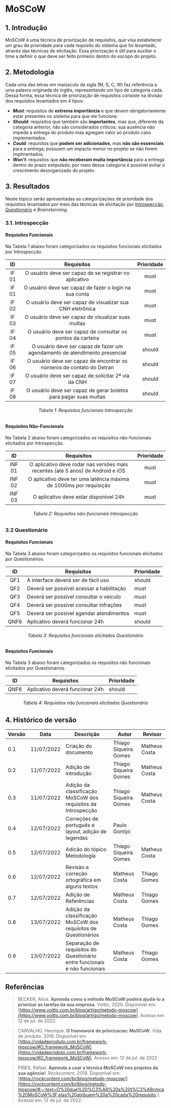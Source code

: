 # MoSCoW
## 1. Introdução
MoSCoW é uma técnica de priorização de requisitos, que visa estabelecer um grau de prioridade para cada requisito do sistema que foi levantado, através das técnicas de elicitação. Essa priorização é útil para auxiliar o time a definir o que deve ser feito primeiro dentro do escopo do projeto.

## 2. Metodologia
Cada uma das letras em maiúsculo da sigla (M, S, C, W) faz referência a uma palavra originada do inglês, representando um tipo de categoria cada. Dessa forma, essa técnica de priorização de requisitos consiste na divisão dos requisitos levantados em 4 tipos:

- **_Must_**: requisitos de **extrema importância** e que devem obrigatoriamente estar presentes no sistema para que ele funcione.
- **_Should_**: requisitos que também são **importantes**, mas que, diferente da categoria anterior, não são considerados críticos; sua ausência não impede a entrega do produto mas agregam valor ao produto caso implementados.
- **_Could_**: requisitos que **podem ser adicionados**, mas **não são essenciais** para a entrega; possuem um impacto menor no projeto se não forem implmentados.
- **_Won't_**: requisitos que **não receberam muita importância** para a entrega dentro do prazo estipulado; por meio dessa categoria é possível evitar o crescimento desorganizado do projeto.

## 3. Resultados
Neste tópico serão apresentadas as categorizações de prioridade dos requisitos levantados por meio das técnicas de elicitação por [Introspecção](../introspeccao.md), [Questionário](../questionario.md) e _Brainstorming_.

### 3.1. Introspecção

#### Requisitos Funcionais

Na Tabela 1 abaixo foram categorizados os requisitos funcionais elicitados por Introspecção.

| ID | Requisitos | Prioridade |
|:--:|:--:|:--:|
| IF 01 | O usuário deve ser capaz de se registrar no aplicativo | must |
| IF 01 | O usuário deve ser capaz de fazer o login na sua conta | must |
| IF 02 | O usuário deve ser capaz de visualizar sua CNH eletrônica | must |
| IF 03 | O usuário deve ser capaz de visualizar suas multas | must |
| IF 04 | O usuário deve ser capaz de consultar os pontos da carteira | must |
| IF 05 | O usuário deve ser capaz de fazer um agendamento de atendimento presencial | should |
| IF 06 | O usuário deve ser capaz de encontrar os números de contato do Detran | should |
| IF 07 | O usuário deve ser capaz de solicitar 2ª via da CNH | should |
| IF 08 | O usuário deve ser capaz de gerar boletos para pagar suas multas | should |
<h6 align = "center">Tabela 1: Requisitos funcionais Introspecção</h6>

#### Requisitos Não-Funcionais

Na Tabela 2 abaixo foram categorizados os requisitos não-funcionais elicitados por Introspecção.

| ID | Requisitos | Prioridade |
|:--:|:--:|:--:|
| INF 01 | O aplicativo deve rodar nas versões mais recentes (até 5 anos) de Android e iOS | must |
| INF 02 | O aplicativo deve ter uma latência máxima de 1000ms por requisição | must |
| INF 03 | O aplicativo deve estar disponível 24h | must |
<h6 align = "center">Tabela 2: Requisitos não-funcionais Introspecção</h6>

### 3.2 Questionário
#### Requisitos Funcionais

Na Tabela 3 abaixo foram categorizados os requisitos funcionais elicitados por Questionários.

| ID  | Requisitos                               | Prioridade         |
|---------|-----------------------------------------|--------------|
|<center>QF1|A interface deverá ser de fácil uso      | should |
|<center>QF2|Deverá ser possível acessar a habilitação| must |
|<center>QF3|Deverá ser possível consultar o veículo  | must |
|<center>QF4|Deverá ser possível consultar infrações  | must |
|<center>QF5|Deverá ser possível agendar atendimentos | must |
|<center>QNF6|Aplicativo deverá funcionar 24h        | should |
<h6 align = "center">Tabela 3: Requisitos funcionais elicitados Questionário</h6>

#### Requisitos Funcionais

Na Tabela 3 abaixo foram categorizados os requisitos não funcionais elicitados por Questionários.

| ID  | Requisitos                               | Prioridade         |
|---------|-----------------------------------------|--------------|
|<center>QNF6|Aplicativo deverá funcionar 24h        | should |
<h6 align = "center">Tabela 4: Requisitos não funcionais elicitados Questionário</h6>

## 4. Histórico de versão
| Versão | Data       | Descrição                                           | Autor        | Revisor |
| ------ | ---------- | --------------------------------------------------- | ------------ | ------- |
| 0.1    | 11/07/2022 | Criação do documento | Thiago Siqueira Gomes | Matheus Costa |
| 0.2    | 11/07/2022 | Adição de introdução | Thiago Siqueira Gomes | Matheus Costa |
| 0.3    | 11/07/2022 | Adição da classificação MoSCoW dos requisitos da Introspecção | Thiago Siqueira Gomes | Matheus Costa |
| 0.4    | 12/07/2022 | Correções de português e layout, adição de legendas |     Paulo Gontijo     |
| 0.5    | 12/07/2022 | Adicão do tópico Metodologia | Thiago Siqueira Gomes | Matheus Costa |
| 0.6    | 12/07/2022 | Revisão e correção ortográfica em alguns textos | Matheus Costa | Thiago Gomes |
| 0.7    | 12/07/2022 | Adição de Referências | Matheus Costa | Thiago Gomes |
| 0.8    | 13/07/2022 | Adição da classificação MoSCoW dos requisitos de Questionários | Matheus Costa | Thiago Gomes |
| 0.9    | 13/07/2022 | Separação de requisitos do Questionário entre funcionais e não funcionais | Matheus Costa | Thiago Gomes |


## Referências

> BECKER, Alice. **Aprenda como o método MoSCoW poderá ajudá-lo a priorizar as tarefas da sua empresa**. Voitto, 2020. Disponível em: [https://www.voitto.com.br/blog/artigo/metodo-moscow](https://www.voitto.com.br/blog/artigo/metodo-moscow). Acesso em: 12 de jul. de 2022.

> CARVALHO, Henrique. **O framework de priorizacao: MoSCoW**. Vida de produto, 2019. Disponível em: [https://vidadeproduto.com.br/framework-moscow/#O_framework_MoSCoW](https://vidadeproduto.com.br/framework-moscow/#O_framework_MoSCoW). Acesso em: 12 de jul. de 2022.

> PIRES, Rafael. **Aprenda a usar a técnica MoSCoW nos projetos da sua agência!**. Rockcontent, 2019. Disponível em: [https://rockcontent.com/br/blog/metodo-moscow/](https://rockcontent.com/br/blog/metodo-moscow/#:~:text=O%20que%20%C3%A9%20a%20t%C3%A9cnica%20MoSCoW%3F,elas%20atribuem%20a%20cada%20requisito.). Acesso em: 12 de jul. de 2022.
